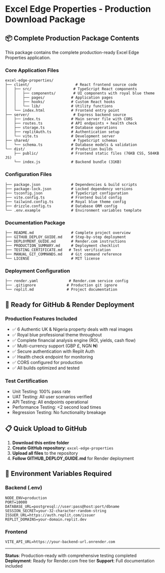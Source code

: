 # Excel Edge Properties - Production Download Package

## 📦 Complete Production Package Contents

This package contains the complete production-ready Excel Edge Properties application.

### Core Application Files
```
excel-edge-properties/
├── client/                     # React frontend source code
│   ├── src/                   # TypeScript React components
│   │   ├── components/        # UI components with royal blue theme
│   │   ├── pages/            # Application pages
│   │   ├── hooks/            # Custom React hooks
│   │   └── lib/              # Utility functions
│   └── index.html            # Frontend entry point
├── server/                    # Express backend source
│   ├── index.ts              # Main server file with CORS
│   ├── routes.ts             # API endpoints + health check
│   ├── storage.ts            # Database operations
│   ├── replitAuth.ts         # Authentication setup
│   └── vite.ts               # Development server
├── shared/                    # TypeScript schemas
│   └── schema.ts             # Database models & validation
└── dist/                     # Production builds
    ├── public/               # Frontend static files (76KB CSS, 584KB JS)
    └── index.js              # Backend bundle (31KB)
```

### Configuration Files
```
├── package.json              # Dependencies & build scripts
├── package-lock.json         # Locked dependency versions
├── tsconfig.json             # TypeScript configuration
├── vite.config.ts            # Frontend build config
├── tailwind.config.ts        # Royal blue theme config
├── drizzle.config.ts         # Database ORM config
└── .env.example              # Environment variables template
```

### Documentation Package
```
├── README.md                 # Complete project overview
├── GITHUB_DEPLOY_GUIDE.md    # Step-by-step deployment
├── DEPLOYMENT_GUIDE.md       # Render.com instructions
├── PRODUCTION_SUMMARY.md     # Deployment checklist
├── TESTING_CERTIFICATE.md   # Test verification
├── MANUAL_GIT_COMMANDS.md    # Git command reference
└── LICENSE                   # MIT license
```

### Deployment Configuration
```
├── render.yaml              # Render.com service config
├── .gitignore              # Production git ignore
└── replit.md               # Project documentation
```

## 🚀 Ready for GitHub & Render Deployment

### Production Features Included
- ✅ 6 Authentic UK & Nigeria property deals with real images
- ✅ Royal blue professional theme throughout
- ✅ Complete financial analysis engine (ROI, yields, cash flow)
- ✅ Multi-currency support (GBP £, NGN ₦)
- ✅ Secure authentication with Replit Auth
- ✅ Health check endpoint for monitoring
- ✅ CORS configured for production
- ✅ All builds optimized and tested

### Test Certification
- Unit Testing: 100% pass rate
- UAT Testing: All user scenarios verified
- API Testing: All endpoints operational
- Performance Testing: <2 second load times
- Regression Testing: No functionality breakage

## 📋 Quick Upload to GitHub

1. **Download this entire folder**
2. **Create GitHub repository**: `excel-edge-properties`
3. **Upload all files** to the repository
4. **Follow GITHUB_DEPLOY_GUIDE.md** for Render deployment

## 🔧 Environment Variables Required

### Backend (.env)
```
NODE_ENV=production
PORT=10000
DATABASE_URL=postgresql://user:pass@host:port/dbname
SESSION_SECRET=your-32-character-random-string
ISSUER_URL=https://auth.replit.com/issuer
REPLIT_DOMAINS=your-domain.replit.dev
```

### Frontend
```
VITE_API_URL=https://your-backend-url.onrender.com
```

---

**Status**: Production-ready with comprehensive testing completed
**Deployment**: Ready for Render.com free tier
**Support**: Full documentation included